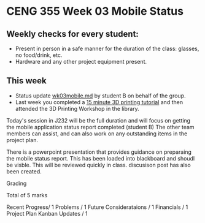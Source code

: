 # CENG 355 Week 03 Mobile Status
## Weekly checks for every student:
- Present in person in a safe manner for the duration of the class: glasses, no food/drink, etc.
- Hardware and any other project equipment present.
## This week
- Status update [wk03mobile.md](wk03mobile.md) by student B on behalf of the group.
- Last week you completed a [15 minute 3D printing tutorial](https://sites.google.com/view/idealab3dprinting/tutorial) 
and then attended the 3D Printing Workshop in the library.

Today's session in J232 will be the full duration and will focus on getting the mobile application status report completed (student B)
The other team members can assist, and can also work on any outstanding items in the project plan. 

There is a powerpoint presentation that provides guidance on preparaing the mobile status report. This has been loaded into blackboard and shoudl be visble. This will be reviewed quickly in class.  discusison post has also been created. 

Grading

Total of 5 marks

Recent Progress/ 1
Problems / 1
Future Considerataions / 1
Financials / 1
Project Plan Kanban Updates / 1

